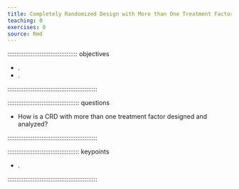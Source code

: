 ```yaml
---
title: Completely Randomized Design with More than One Treatment Factor
teaching: 0
exercises: 0
source: Rmd
---
```


::::::::::::::::::::::::::::::::::::::: objectives

- .
- .

::::::::::::::::::::::::::::::::::::::::::::::::::

:::::::::::::::::::::::::::::::::::::::: questions

- How is a CRD with more than one treatment factor designed and analyzed?

::::::::::::::::::::::::::::::::::::::::::::::::::





:::::::::::::::::::::::::::::::::::::::: keypoints

- .

::::::::::::::::::::::::::::::::::::::::::::::::::


